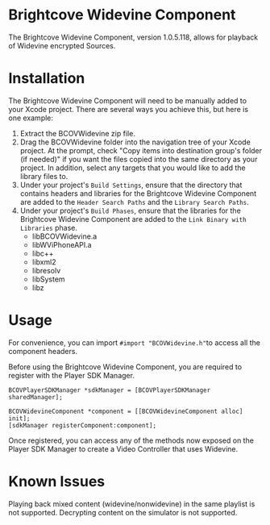 Brightcove Widevine Component
============

The Brightcove Widevine Component, version 1.0.5.118, allows for playback of Widevine encrypted Sources.

Installation
===========

The Brightcove Widevine Component will need to be manually added to your Xcode project.  There are several ways you achieve this, but here is one example:

1. Extract the BCOVWidevine zip file. 
1. Drag the BCOVWidevine folder into the navigation tree of your Xcode project.  At the prompt, check "Copy items into destination group's folder (if needed)" if you want the files copied into the same directory as your project.  In addition, select any targets that you would like to add the library files to.
1. Under your project's `Build Settings`, ensure that the directory that contains headers and libraries for the Brightcove Widevine Component are added to the `Header Search Paths` and the `Library Search Paths`.
1. Under your project's `Build Phases`, ensure that the libraries for the Brightcove Widevine Component are added to the `Link Binary with Libraries` phase.
    * libBCOVWidevine.a
    * libWViPhoneAPI.a
    * libc++
    * libxml2
    * libresolv
    * libSystem
    * libz



Usage
===========

For convenience, you can import `#import "BCOVWidevine.h"`to access all the component headers.

Before using the Brightcove Widevine Component, you are required to register with the Player SDK Manager.

    BCOVPlayerSDKManager *sdkManager = [BCOVPlayerSDKManager sharedManager];
    
    BCOVWidevineComponent *component = [[BCOVWidevineComponent alloc] init];
    [sdkManager registerComponent:component];


Once registered, you can access any of the methods now exposed on the Player SDK Manager to create a Video Controller that uses Widevine.


Known Issues
===========
Playing back mixed content (widevine/nonwidevine) in the same playlist is not supported.
Decrypting content on the simulator is not supported.


